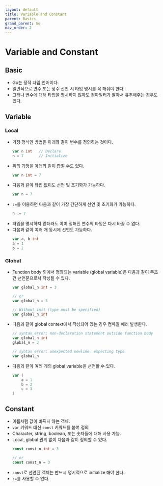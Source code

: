 ```yaml
---
layout: default
title: Variable and Constant
parent: Basics
grand_parent: Go
nav_order: 2
---
```

# Variable and Constant
## Basic
* Go는 정적 타입 언어이다.
* 일반적으로 변수 또는 상수 선언 시 타입 명시를 꼭 해줘야 한다.
* 그러나 변수에 대해 타입을 명시하지 않아도 컴파일러가 알아서 유추해주는 경우도 있다.

## Variable
### Local
* 가장 정석인 방법은 아래와 같이 변수를 정의하는 것이다.
    ```go
    var n int   // Declare
    n = 7       // Initialize
    ```
* 위의 과정을 아래와 같이 합칠 수도 있다.
    ```go
    var n int = 7
    ```
* 다음과 같이 타입 없이도 선언 및 초기화가 가능하다.
    ```go
    var n = 7
    ```
* ``:=``를 이용하면 다음과 같이 가장 간단하게 선언 및 초기화가 가능하다.
    ```go
    n := 7
    ```
* 타입을 명시하지 않더라도 이미 정해진 변수의 타입은 다시 바꿀 수 없다.
* 다음과 같이 여러 개 동시에 선언도 가능하다.
    ```go
    var a, b int
    a = 1
    b = 2
    ```
### Global
* Function body 외에서 정의되는 variable (global variable)은 다음과 같이 무조건 선언문으로서 작성될 수 있다.
    ```go
    var global_n int = 3

    // or
    var global_n = 3

    // Without init (type must be specified)
    var global_n int
    ```
* 다음과 같이 global context에서 작성되어 있는 경우 컴파일 에러 발생한다.
    ```go
    // syntax error: non-declaration statement outside function body
    var global_n int
    global_n = 3

    // syntax error: unexpected newline, expecting type
    var global_n
    ```

* 다음과 같이 여러 개의 global variable을 선언할 수 있다.
    ```go
    var (
        a = 1
        b = 2
        c = 3
    )
    ```

## Constant
* 이름처럼 값이 바뀌지 않는 객체.
* ``var`` 키워드 대신 ``const`` 키워드를 붙여 정의
* Character, string, boolean, 또는 숫자들에 대해 사용 가능.
* Local, global 관계 없이 다음과 같이 정의할 수 있다.
    ```go
    const const_n int = 3

    // or
    const const_n = 3
    ```
* ``const``로 선언된 객체는 반드시 명시적으로 initialize 해야 한다.
* ``:=``를 사용할 수 없다.
